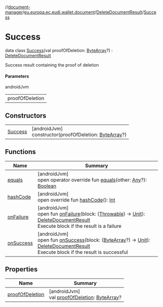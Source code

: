 //[document-manager](../../../../index.md)/[eu.europa.ec.eudi.wallet.document](../../index.md)/[DeleteDocumentResult](../index.md)/[Success](index.md)

# Success

data class [Success](index.md)(val proofOfDeletion: [ByteArray](https://kotlinlang.org/api/latest/jvm/stdlib/kotlin/-byte-array/index.html)?) : [DeleteDocumentResult](../index.md)

Success result containing the proof of deletion

#### Parameters

androidJvm

| |
|---|
| proofOfDeletion |

## Constructors

| | |
|---|---|
| [Success](-success.md) | [androidJvm]<br>constructor(proofOfDeletion: [ByteArray](https://kotlinlang.org/api/latest/jvm/stdlib/kotlin/-byte-array/index.html)?) |

## Functions

| Name | Summary |
|---|---|
| [equals](equals.md) | [androidJvm]<br>open operator override fun [equals](equals.md)(other: [Any](https://kotlinlang.org/api/latest/jvm/stdlib/kotlin/-any/index.html)?): [Boolean](https://kotlinlang.org/api/latest/jvm/stdlib/kotlin/-boolean/index.html) |
| [hashCode](hash-code.md) | [androidJvm]<br>open override fun [hashCode](hash-code.md)(): [Int](https://kotlinlang.org/api/latest/jvm/stdlib/kotlin/-int/index.html) |
| [onFailure](../on-failure.md) | [androidJvm]<br>open fun [onFailure](../on-failure.md)(block: ([Throwable](https://kotlinlang.org/api/latest/jvm/stdlib/kotlin/-throwable/index.html)) -&gt; [Unit](https://kotlinlang.org/api/latest/jvm/stdlib/kotlin/-unit/index.html)): [DeleteDocumentResult](../index.md)<br>Execute block if the result is a failure |
| [onSuccess](../on-success.md) | [androidJvm]<br>open fun [onSuccess](../on-success.md)(block: ([ByteArray](https://kotlinlang.org/api/latest/jvm/stdlib/kotlin/-byte-array/index.html)?) -&gt; [Unit](https://kotlinlang.org/api/latest/jvm/stdlib/kotlin/-unit/index.html)): [DeleteDocumentResult](../index.md)<br>Execute block if the result is successful |

## Properties

| Name | Summary |
|---|---|
| [proofOfDeletion](proof-of-deletion.md) | [androidJvm]<br>val [proofOfDeletion](proof-of-deletion.md): [ByteArray](https://kotlinlang.org/api/latest/jvm/stdlib/kotlin/-byte-array/index.html)? |
